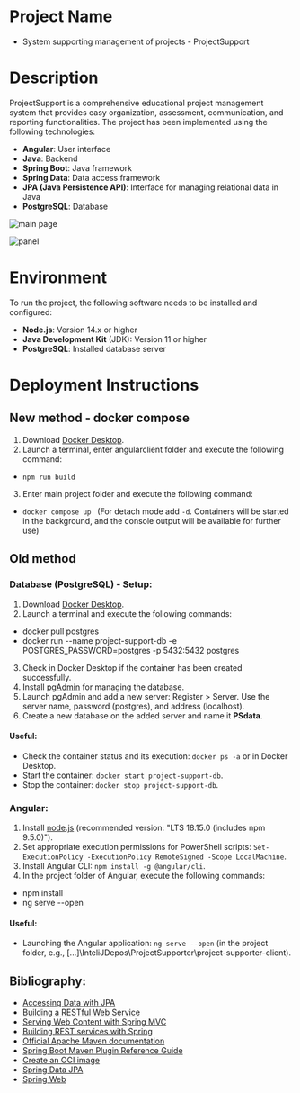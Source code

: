 # Project Name
- System supporting management of projects - ProjectSupport

# Description
ProjectSupport is a comprehensive educational project management system that provides easy organization, assessment, communication, and reporting functionalities. The project has been implemented using the following technologies:
- **Angular**: User interface
- **Java**: Backend
- **Spring Boot**: Java framework
- **Spring Data**: Data access framework
- **JPA (Java Persistence API)**: Interface for managing relational data in Java
- **PostgreSQL**: Database

![main page](https://imgtr.ee/images/2023/06/20/ZAsSn.jpg)

![panel](https://imgtr.ee/images/2023/06/20/ZAtWc.jpg)

# Environment
To run the project, the following software needs to be installed and configured:
- **Node.js**: Version 14.x or higher
- **Java Development Kit** (JDK): Version 11 or higher
- **PostgreSQL**: Installed database server

# Deployment Instructions

## New method - docker compose
1. Download [Docker Desktop](https://www.docker.com/products/docker-desktop/).
2. Launch a terminal, enter angularclient folder and execute the following command:
- `npm run build`
3. Enter main project folder and execute the following command:
- `docker compose up ` (For detach mode add `-d`. Containers will be started in the background, and the console output will be available for further use)

## Old method

### Database (PostgreSQL) - Setup:
1. Download [Docker Desktop](https://www.docker.com/products/docker-desktop/).
2. Launch a terminal and execute the following commands:
- docker pull postgres
- docker run --name project-support-db -e POSTGRES_PASSWORD=postgres -p 5432:5432 postgres
3. Check in Docker Desktop if the container has been created successfully.
4. Install [pgAdmin](https://www.pgadmin.org/download/) for managing the database.
5. Launch pgAdmin and add a new server: Register > Server. Use the server name, password (postgres), and address (localhost).
6. Create a new database on the added server and name it **PSdata**.

#### Useful:
- Check the container status and its execution: `docker ps -a` or in Docker Desktop.
- Start the container: `docker start project-support-db`.
- Stop the container: `docker stop project-support-db`.

### Angular:
1. Install [node.js](https://nodejs.org/en/download) (recommended version: "LTS 18.15.0 (includes npm 9.5.0)").
2. Set appropriate execution permissions for PowerShell scripts: `Set-ExecutionPolicy -ExecutionPolicy RemoteSigned -Scope LocalMachine`.
3. Install Angular CLI: `npm install -g @angular/cli`.
4. In the project folder of Angular, execute the following commands:
- npm install
- ng serve --open
#### Useful:
- Launching the Angular application: `ng serve --open`  (in the project folder, e.g., [...]\InteliJDepos\ProjectSupporter\project-supporter-client).

## Bibliography:
* [Accessing Data with JPA](https://spring.io/guides/gs/accessing-data-jpa/)
* [Building a RESTful Web Service](https://spring.io/guides/gs/rest-service/)
* [Serving Web Content with Spring MVC](https://spring.io/guides/gs/serving-web-content/)
* [Building REST services with Spring](https://spring.io/guides/tutorials/rest/)
* [Official Apache Maven documentation](https://maven.apache.org/guides/index.html)
* [Spring Boot Maven Plugin Reference Guide](https://docs.spring.io/spring-boot/docs/3.0.5/maven-plugin/reference/html/)
* [Create an OCI image](https://docs.spring.io/spring-boot/docs/3.0.5/maven-plugin/reference/html/#build-image)
* [Spring Data JPA](https://docs.spring.io/spring-boot/docs/3.0.5/reference/htmlsingle/#data.sql.jpa-and-spring-data)
* [Spring Web](https://docs.spring.io/spring-boot/docs/3.0.5/reference/htmlsingle/#web)